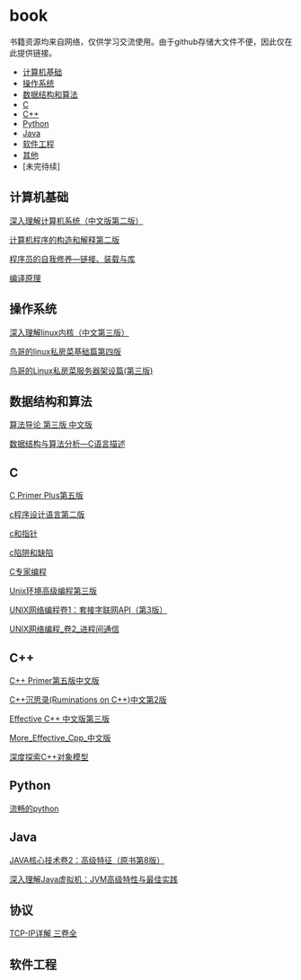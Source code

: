 # book

书籍资源均来自网络，仅供学习交流使用。由于github存储大文件不便，因此仅在此提供链接。
* [计算机基础](#计算机基础)
* [操作系统](#操作系统)
* [数据结构和算法](#数据结构和算法)
* [C](#C)
* [C++](#C++)
* [Python](#Python)
* [Java](#Java)
* [软件工程](#软件工程)
* [其他](#其他)
* [未完待续]



## 计算机基础

[深入理解计算机系统（中文版第二版）]()

[计算机程序的构造和解释第二版]()

[程序员的自我修养—链接、装载与库]()

[编译原理]()


## 操作系统

[深入理解linux内核（中文第三版）]()

[鸟哥的linux私房菜基础篇第四版]()

[鸟哥的Linux私房菜服务器架设篇(第三版)]()

## 数据结构和算法

[算法导论 第三版 中文版]()

[数据结构与算法分析—C语言描述]()



## C

[C Primer Plus第五版]()

[c程序设计语言第二版]()

[c和指针]()

[c陷阱和缺陷]()

[C专家编程]()

[Unix环境高级编程第三版]()

[UNIX网络编程卷1：套接字联网API（第3版）]()

[UNIX网络编程_卷2_进程间通信]()

## C++

[C++ Primer第五版中文版]()

[C++沉思录(Ruminations on C++)中文第2版]()

[Effective C++ 中文版第三版]()

[More_Effective_Cpp_中文版]()

[深度探索C++对象模型]()

## Python

[流畅的python]()

## Java

[JAVA核心技术卷2：高级特征（原书第8版）]()

[深入理解Java虚拟机：JVM高级特性与最佳实践]()

## 协议

[TCP-IP详解 三卷全]()

## 软件工程









